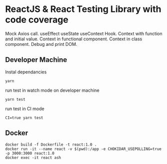# ReactJS & React Testing Library with code coverage

Mock Axios call. useEffect useState useContext Hook. Context with function and initial value. Context in functional component. Context in class component. Debug and print DOM.

## Developer Machine

Instal dependancies

`yarn`

run test in watch mode on developer machine

`yarn test`

run test in CI mode

`CI=true yarn test`

## Docker

```shell
docker build -f Dockerfile -t react:1.0 .
docker run -it --name react -v $(pwd):/app -e CHOKIDAR_USEPOLLING=true -p 3000:3000 react:1.0
docker exec -it react ash
```

